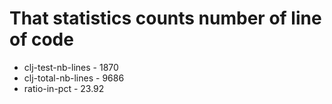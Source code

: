 # That statistics counts number of line of code
* clj-test-nb-lines - 1870
* clj-total-nb-lines - 9686
* ratio-in-pct - 23.92